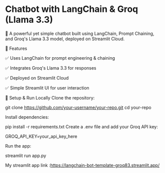 # Chatbot with LangChain & Groq (Llama 3.3)

🚀 A powerful yet simple chatbot built using LangChain, Prompt Chaining, and Groq's Llama 3.3 model, deployed on Streamlit Cloud.

🔹 Features

✅ Uses LangChain for prompt engineering & chaining

✅ Integrates Groq's Llama 3.3 for responses

✅ Deployed on Streamlit Cloud

✅ Simple Streamlit UI for user interaction

🔧 Setup & Run Locally
Clone the repository:

git clone https://github.com/your-username/your-repo.git
cd your-repo

Install dependencies:


pip install -r requirements.txt
Create a .env file and add your Groq API key:

GROQ_API_KEY=your_api_key_here

Run the app:

streamlit run app.py

My streamlit app link :https://langchain-bot-template-groq83.streamlit.app/

